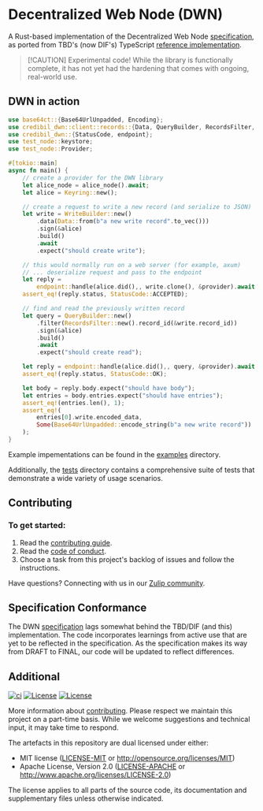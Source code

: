 # Decentralized Web Node (DWN)

A Rust-based implementation of the Decentralized Web Node [specification], as ported from TBD's 
(now DIF's) TypeScript [reference implementation].

> [!CAUTION] Experimental code!
> While the library is functionally complete, it has not yet had the
> hardening that comes with ongoing, real-world use.

## DWN in action

```rust
use base64ct::{Base64UrlUnpadded, Encoding};
use credibil_dwn::client::records::{Data, QueryBuilder, RecordsFilter, WriteBuilder};
use credibil_dwn::{StatusCode, endpoint};
use test_node::keystore;
use test_node::Provider;

#[tokio::main]
async fn main() {
    // create a provider for the DWN library
    let alice_node = alice_node().await;
    let alice = Keyring::new();

    // create a request to write a new record (and serialize to JSON)
    let write = WriteBuilder::new()
        .data(Data::from(b"a new write record".to_vec()))
        .sign(&alice)
        .build()
        .await
        .expect("should create write");

    // this would normally run on a web server (for example, axum)
    // ... deserialize request and pass to the endpoint
    let reply =
        endpoint::handle(alice.did(),, write.clone(), &provider).await.expect("should write");
    assert_eq!(reply.status, StatusCode::ACCEPTED);

    // find and read the previously written record
    let query = QueryBuilder::new()
        .filter(RecordsFilter::new().record_id(&write.record_id))
        .sign(&alice)
        .build()
        .await
        .expect("should create read");

    let reply = endpoint::handle(alice.did(),, query, &provider).await.expect("should write");
    assert_eq!(reply.status, StatusCode::OK);

    let body = reply.body.expect("should have body");
    let entries = body.entries.expect("should have entries");
    assert_eq!(entries.len(), 1);
    assert_eq!(
        entries[0].write.encoded_data,
        Some(Base64UrlUnpadded::encode_string(b"a new write record"))
    );
}
```

Example impementations can be found in the [examples](./examples) directory. 

Additionally, the
[tests](./tests) directory contains a comprehensive suite of tests that demonstrate a wide variety
of usage scenarios.

## Contributing

### To get started:

1. Read the [contributing guide](./CONTRIBUTING.md).
2. Read the [code of conduct](./CODE-OF-CONDUCT.md).
3. Choose a task from this project's backlog of issues and follow the instructions.

Have questions? Connecting with us in our [Zulip community](https://credibil.zulipchat.com).

## Specification Conformance

The DWN [specification] lags somewhat behind the TBD/DIF (and this) implementation. The code 
incorporates learnings from active use that are yet to be reflected in the specification. As the
specification makes its way from DRAFT to FINAL, our code will be updated to reflect differences.

## Additional

[![ci](https://github.com/credibil/dwn/actions/workflows/ci.yaml/badge.svg)](https://github.com/credibil/dwn/actions/workflows/ci.yaml)
[![License](https://img.shields.io/badge/license-MIT-blue.svg)](./LICENSE-MIT)
[![License](https://img.shields.io/badge/license-Apache-blue.svg)](./LICENSE-APACHE)

<!-- The [changelog][CHANGES] is used to record a summary of changes between releases. A more granular
record of changes can be found in the commit history. -->

More information about [contributing](CONTRIBUTING.md). Please respect we maintain this project on
a part-time basis. While we welcome suggestions and technical input, it may take time to respond.

The artefacts in this repository are dual licensed under either:

- MIT license ([LICENSE-MIT](LICENSE-MIT) or <http://opensource.org/licenses/MIT>)
- Apache License, Version 2.0 ([LICENSE-APACHE](LICENSE-APACHE) or <http://www.apache.org/licenses/LICENSE-2.0>)

The license applies to all parts of the source code, its documentation and supplementary files
unless otherwise indicated.

[specification]: https://identity.foundation/decentralized-web-node/spec
[reference implementation]: https://github.com/decentralized-identity/dwn-sdk-js
